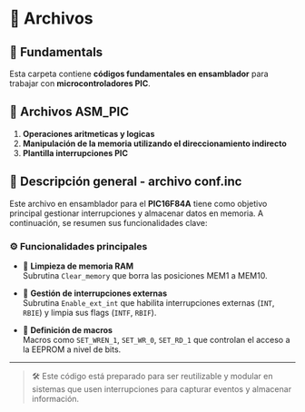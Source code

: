 


# 📄 Archivos 

## 📁 Fundamentals

Esta carpeta contiene **códigos fundamentales en ensamblador** para trabajar con **microcontroladores PIC**.

## 🧪 Archivos ASM_PIC

  1. **Operaciones aritmeticas y logicas**
  2. **Manipulación de la memoria utilizando el direccionamiento indirecto**
  3. **Plantilla interrupciones PIC**


## 📜 Descripción general - archivo conf.inc

Este archivo en ensamblador para el **PIC16F84A** tiene como objetivo principal gestionar interrupciones y almacenar datos en memoria. A continuación, se resumen sus funcionalidades clave:

### ⚙️ Funcionalidades principales

- 🧹 **Limpieza de memoria RAM**  
  Subrutina `Clear_memory` que borra las posiciones MEM1 a MEM10.

- 🚨 **Gestión de interrupciones externas**  
  Subrutina `Enable_ext_int` que habilita interrupciones externas (`INT`, `RBIE`) y limpia sus flags (`INTF`, `RBIF`).

- 🧩 **Definición de macros**  
  Macros como `SET_WREN_1`, `SET_WR_0`, `SET_RD_1` que controlan el acceso a la EEPROM a nivel de bits.

---

> 🛠️ Este código está preparado para ser reutilizable y modular en sistemas que usen interrupciones para capturar eventos y almacenar información.












